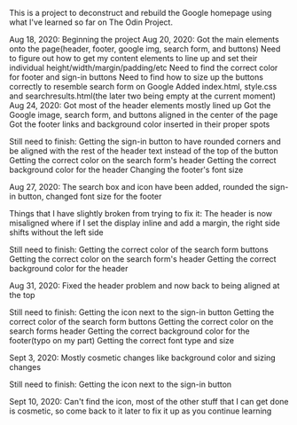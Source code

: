 This is a project to deconstruct and rebuild the Google homepage using what I've learned so far on The Odin Project.

Aug 18, 2020: Beginning the project
Aug 20, 2020: Got the main elements onto the page(header, footer, google img, search form, and buttons)
Need to figure out how to get my content elements to line up and set their individual height/width/margin/padding/etc
Need to find the correct color for footer and sign-in buttons
Need to find how to size up the buttons correctly to resemble search form on Google
Added index.html, style.css and searchresults.html(the later two being empty at the current moment)
Aug 24, 2020: Got most of the header elements mostly lined up
Got the Google image, search form, and buttons aligned in the center of the page
Got the footer links and background color inserted in their proper spots

Still need to finish:
Getting the sign-in button to have rounded corners and be aligned with the rest of the header text instead of the top of the button
Getting the correct color on the search form's header
Getting the correct background color for the header
Changing the footer's font size

Aug 27, 2020: The search box and icon have been added, rounded the sign-in button, changed font size for the footer

Things that I have slightly broken from trying to fix it:
The header is now misaligned where if I set the display inline and add a margin, the right side shifts without the left side

Still need to finish: 
Getting the correct color of the search form buttons
Getting the correct color on the search form's header
Getting the correct background color for the header

Aug 31, 2020: Fixed the header problem and now back to being aligned at the top

Still need to finish:
Getting the icon next to the sign-in button
Getting the correct color of the search form buttons
Getting the correct color on the search forms header
Getting the correct background color for the footer(typo on my part)
Getting the correct font type and size

Sept 3, 2020: Mostly cosmetic changes like background color and sizing changes

Still need to finish:
Getting the icon next to the sign-in button

Sept 10, 2020: Can't find the icon, most of the other stuff that I can get done is cosmetic, so come back to it later to fix it up as you continue learning



